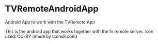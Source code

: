 TVRemoteAndroidApp
==================

Android App to work with the TVRemote App

This is the android app that works together with the tv remote server. Icon used: CC-BY (made by Icons8.com)
